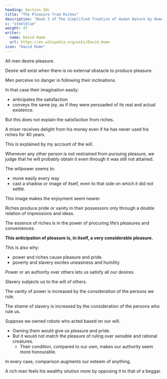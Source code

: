 ```yaml
---
heading: Section 10c
title: "The Pleasure from Riches"
description: "Book 2 of The Simplified Treatise of Human Nature by Hume"
c: "steelblue"
weight: 47
writer:
  name: David Hume
  url: https://en.wikipedia.org/wiki/David_Hume
icon: "David Hume"
---
```




All men desire pleasure.

Desire will exist when there is no external obstacle to produce pleasure.

Men perceive no danger in following their inclinations.

In that case their imagination easily:
- anticipates the satisfaction
- conveys the same joy, as if they were persuaded of its real and actual existence.

But this does not explain the satisfaction from riches.

A miser receives delight from his money even if he has never used his riches for 40 years. 

<!-- or the power it affords him of procuring all of life’s pleasures and conveniences, even if he 
        ◦ Consequently, he cannot reason that the real existence of these pleasures is closer than if he had no money at all.
        ◦ But he still imagines these pleasures to approach nearer, whenever all external obstacles are removed along with the more powerful motives of interest and danger which oppose it. -->

This is explained by my account of the will.

<!-- In Part 3, Sec. 2, I shall explain that false sensation of liberty, which makes us imagine we can do anything that is not very dangerous or destructive. -->

Whenever any other person is not restrained from pursuing pleasure, we judge that he will probably obtain it even through it was still not attained.

<!--  under no strong obligations of interest to refrain from any pleasure, 
- the pleasure will exist
- he will  -->

<!-- But when ourselves are in that situation, we judge from an illusion of the fancy, that the pleasure is still closer and more immediate. -->

The willpower seems to:
- move easily every way
- cast a shadow or image of itself, even to that side on which it did not settle.

This image makes the enjoyment seem nearer.

<!-- - approach nearer to us
- give us the same lively satisfaction -->

 <!-- as if it were perfectly certain and unavoidable. -->

Riches produce pride or vanity in their possessors only through a double relation of impressions and ideas.

The essence of riches is in the power of procuring life’s pleasures and conveniences.

<!-- The very essence of this is in:
- the probability of its exercise
- its causing us to anticipate, by a true or false reasoning, the real existence of the pleasure. -->

**This anticipation of pleasure is, in itself, a very considerable pleasure.**

<!-- Its cause is some possession or property which:
            ▪ we enjoy
            ▪ is thereby related to us, we here dearly see all the parts of the foregoing system most exactly and distinctly drawn out before us. -->

This is also why:
- power and riches cause pleasure and pride.
- poverty and slavery excites uneasiness and humility


Power or an authority over others lets us satisfy all our desires.

Slavery subjects us to the will of others.

 <!-- and exposes us to a thousand wants and mortifications. -->

The vanity of power is increased by the consideration of the persons we rule. 

The shame of slavery is increased by the consideration of the persons who rule us.

Suppose we owned robots who acted based on our will. 
- Owning them would give us pleasure and pride.
- But it would not match the pleasure of ruling over sensible and rational creatures.
  - Their condition, compared to our own, makes our authority seem more honourable.

<!-- it were possible to build moving statues that could move and act according to the will. -->
 <!-- to such a degree as when we have the same authority over  -->

In every case, comparison augments our esteem of anything.

A rich man feels his wealthy sitution more by opposing it to that of a beggar.

 <!-- the felicity of his condition better  -->

<!-- But there is a peculiar advantage in power, by the contrast, which is, in a manner, presented to us, between ourselves and the person we command.

The comparison is obvious and natural:

The imagination finds it in the very subject.

The passage of the thought to its conception is smooth and easy.

Our examination of the nature of malice and envy later will reveal that this circumstance has a considerable effect in augmenting its influence.
 -->